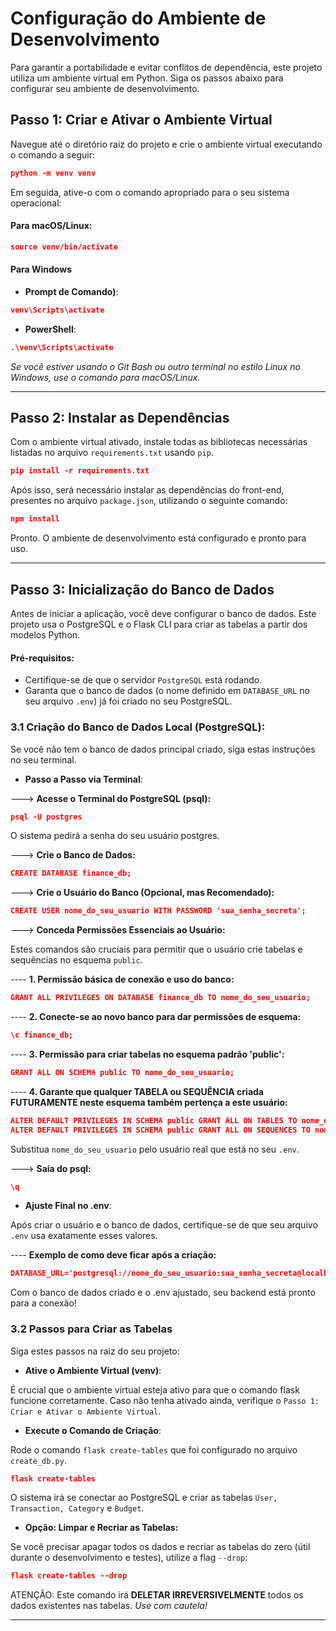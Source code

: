 # Configuração do Ambiente de Desenvolvimento

Para garantir a portabilidade e evitar conflitos de dependência, este projeto utiliza um ambiente virtual em Python. Siga os passos abaixo para configurar seu ambiente de desenvolvimento.

## Passo 1: Criar e Ativar o Ambiente Virtual

Navegue até o diretório raiz do projeto e crie o ambiente virtual executando o comando a seguir:

```json
python -m venv venv
```

Em seguida, ative-o com o comando apropriado para o seu sistema operacional:

#### Para macOS/Linux:

```json
source venv/bin/activate
```

#### Para Windows

- **Prompt de Comando)**:

```json
venv\Scripts\activate
```

- **PowerShell**:

```json
.\venv\Scripts\activate
```

_Se você estiver usando o Git Bash ou outro terminal no estilo Linux no Windows, use o comando para macOS/Linux._

---

## Passo 2: Instalar as Dependências

Com o ambiente virtual ativado, instale todas as bibliotecas necessárias listadas no arquivo `requirements.txt` usando `pip`.

```json
pip install -r requirements.txt
```

Após isso, será necessário instalar as dependências do front-end, presentes no arquivo `package.json`, utilizando o seguinte comando:

```json
npm install
```

Pronto. O ambiente de desenvolvimento está configurado e pronto para uso.

---

## Passo 3: Inicialização do Banco de Dados

Antes de iniciar a aplicação, você deve configurar o banco de dados. Este projeto usa o PostgreSQL e o Flask CLI para criar as tabelas a partir dos modelos Python.

#### Pré-requisitos:

- Certifique-se de que o servidor `PostgreSQL` está rodando.
- Garanta que o banco de dados (o nome definido em `DATABASE_URL` no seu arquivo `.env`) já foi criado no seu PostgreSQL.

### 3.1 Criação do Banco de Dados Local (PostgreSQL):

Se você não tem o banco de dados principal criado, siga estas instruções no seu terminal.

- **Passo a Passo via Terminal**:

---> **Acesse o Terminal do PostgreSQL (psql):**

```json
psql -U postgres
```

O sistema pedirá a senha do seu usuário postgres.

---> **Crie o Banco de Dados:**

```json
CREATE DATABASE finance_db;
```

---> **Crie o Usuário do Banco (Opcional, mas Recomendado):**

```json
CREATE USER nome_do_seu_usuario WITH PASSWORD 'sua_senha_secreta';
```

---> **Conceda Permissões Essenciais ao Usuário:**

Estes comandos são cruciais para permitir que o usuário crie tabelas e sequências no esquema `public`.

---- **1. Permissão básica de conexão e uso do banco:**

```json
GRANT ALL PRIVILEGES ON DATABASE finance_db TO nome_do_seu_usuario;
```

---- **2. Conecte-se ao novo banco para dar permissões de esquema:**

```json
\c finance_db;
```

---- **3. Permissão para criar tabelas no esquema padrão 'public':**

```json
GRANT ALL ON SCHEMA public TO nome_do_seu_usuario;
```

---- **4. Garante que qualquer TABELA ou SEQUÊNCIA criada FUTURAMENTE neste esquema também pertença a este usuário:**

```json
ALTER DEFAULT PRIVILEGES IN SCHEMA public GRANT ALL ON TABLES TO nome_do_seu_usuario;
ALTER DEFAULT PRIVILEGES IN SCHEMA public GRANT ALL ON SEQUENCES TO nome_do_seu_usuario;
```

Substitua `nome_do_seu_usuario` pelo usuário real que está no seu `.env`.

---> **Saia do psql:**

```json
\q
```

- **Ajuste Final no .env**:

Após criar o usuário e o banco de dados, certifique-se de que seu arquivo `.env` usa exatamente esses valores.

---- **Exemplo de como deve ficar após a criação:**

```json
DATABASE_URL='postgresql://nome_do_seu_usuario:sua_senha_secreta@localhost:5432/finance_db'
```

Com o banco de dados criado e o .env ajustado, seu backend está pronto para a conexão!

### 3.2 Passos para Criar as Tabelas

Siga estes passos na raiz do seu projeto:

- **Ative o Ambiente Virtual (venv)**:

É crucial que o ambiente virtual esteja ativo para que o comando flask funcione corretamente. Caso não tenha ativado ainda, verifique o `Passo 1: Criar e Ativar o Ambiente Virtual`.

- **Execute o Comando de Criação**:

Rode o comando `flask create-tables` que foi configurado no arquivo `create_db.py`.

```json
flask create-tables
```

O sistema irá se conectar ao PostgreSQL e criar as tabelas `User, Transaction, Category` e `Budget`.

- **Opção: Limpar e Recriar as Tabelas:**

Se você precisar apagar todos os dados e recriar as tabelas do zero (útil durante o desenvolvimento e testes), utilize a flag `--drop`:

```json
flask create-tables --drop
```

ATENÇÃO: Este comando irá **DELETAR IRREVERSIVELMENTE** todos os dados existentes nas tabelas. _Use com cautela!_

---
